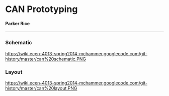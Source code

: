 # CAN Prototyping #
#### Parker Rice ####


---


### Schematic ###
https://wiki.ecen-4013-spring2014-mchammer.googlecode.com/git-history/master/can%20schematic.PNG

### Layout ###
https://wiki.ecen-4013-spring2014-mchammer.googlecode.com/git-history/master/can%20layout.PNG